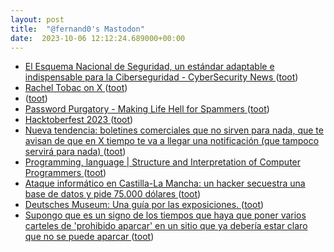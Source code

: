 ```yaml
---
layout: post
title:  "@fernand0's Mastodon"
date:  2023-10-06 12:12:24.689000+00:00
---
```

*  [El Esquema Nacional de Seguridad, un estándar adaptable e indispensable para la Ciberseguridad - CyberSecurity News ](https://cybersecuritynews.es/el-esquema-nacional-de-seguridad-un-estandar-adaptable-e-indispensable-para-la-ciberseguridad) ([toot](https://mastodon.social/@fernand0/111188006973327278))
*  [Rachel Tobac on X ](https://twitter.com/RachelTobac/status/170180102594097179) ([toot](https://mastodon.social/@fernand0/111187775355104616))
*  [ ](https://mastodon.social/users/fernand0/statuses/111187705962460035/activity) ([toot](https://mastodon.social/users/fernand0/statuses/111187705962460035/activity))
*  [Password Purgatory - Making Life Hell for Spammers ](https://passwordpurgatory.com) ([toot](https://mastodon.social/@fernand0/111187547077548089))
*  [Hacktoberfest 2023 ](https://hacktoberfest.co) ([toot](https://mastodon.social/@fernand0/111187289668184018))
*  [Nueva tendencia: boletines comerciales que no sirven para nada, que te avisan de que en X tiempo te va a llegar una notificación (que tampoco servirá para nada) ](https://mastodon.social/@fernand0/111187231305103450) ([toot](https://mastodon.social/@fernand0/111187231305103450))
*  [
Programming, language \| Structure and Interpretation of Computer Programmers	 ](https://www.sicpers.info/2023/10/programming-language) ([toot](https://mastodon.social/@fernand0/111187145192256031))
*  [Ataque informático en Castilla-La Mancha: un hacker secuestra una base de datos y pide 75.000 dólares ](https://www.vozpopuli.com/espana/policia-ataque-informatico-castilla-mancha.htm) ([toot](https://mastodon.social/@fernand0/111186870280666377))
*  [Deutsches Museum: Una guía por las exposiciones. ](https://fotografiasenmovimiento.wordpress.com/2023/10/05/deutsches-museum-guide-through-the-collections) ([toot](https://mastodon.social/@fernand0/111186851633045223))
*  [Supongo que es un signo de los tiempos que haya que poner varios carteles de &#39;prohibido aparcar&#39; en un sitio que ya debería estar claro que no se puede aparcar ](https://mastodon.social/@fernand0/111186837995311814) ([toot](https://mastodon.social/@fernand0/111186837995311814))
